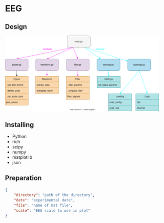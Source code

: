 # EEG

## Design
<img src="./design/design.svg">

## Installing
- Python
- rich
- scipy
- numpy
- matplotlib
- json

## Preparation
```config.json
{
    "directory": "path of the directory",
    "date": "experimental date",
    "file": "name of mat file",
    "scale": "EEG scale to use in plot"
}
